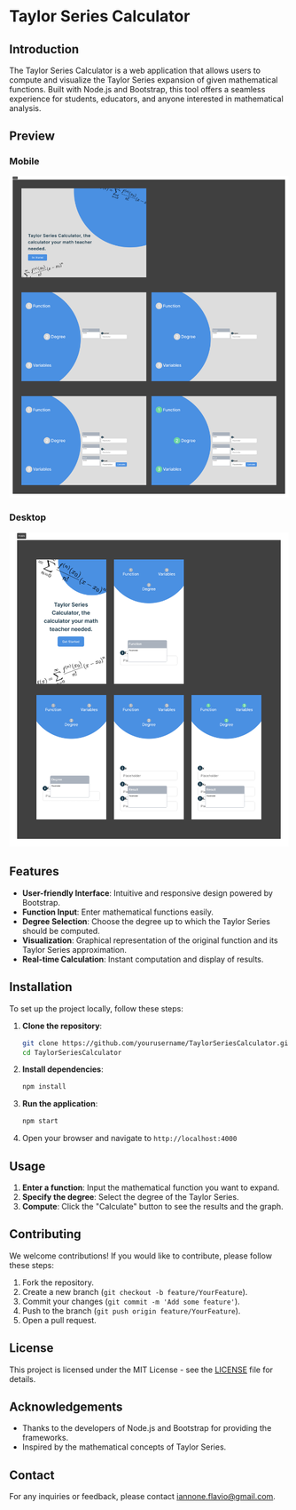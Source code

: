 # Taylor Series Calculator

## Introduction

The Taylor Series Calculator is a web application that allows users to compute and visualize the Taylor Series expansion of given mathematical functions. Built with Node.js and Bootstrap, this tool offers a seamless experience for students, educators, and anyone interested in mathematical analysis.

## Preview

### Mobile

![Mobile](screenshots/Desktop/Desktop.png)

### Desktop

![Desktop](screenshots/Mobile/Mobile.png)

## Features

- **User-friendly Interface**: Intuitive and responsive design powered by Bootstrap.
- **Function Input**: Enter mathematical functions easily.
- **Degree Selection**: Choose the degree up to which the Taylor Series should be computed.
- **Visualization**: Graphical representation of the original function and its Taylor Series approximation.
- **Real-time Calculation**: Instant computation and display of results.

## Installation

To set up the project locally, follow these steps:

1. **Clone the repository**:

   ```sh
   git clone https://github.com/yourusername/TaylorSeriesCalculator.git
   cd TaylorSeriesCalculator
   ```

2. **Install dependencies**:

   ```sh
   npm install
   ```

3. **Run the application**:

   ```sh
   npm start
   ```

4. Open your browser and navigate to `http://localhost:4000`

## Usage

1. **Enter a function**: Input the mathematical function you want to expand.
2. **Specify the degree**: Select the degree of the Taylor Series.
3. **Compute**: Click the "Calculate" button to see the results and the graph.

## Contributing

We welcome contributions! If you would like to contribute, please follow these steps:

1. Fork the repository.
2. Create a new branch (`git checkout -b feature/YourFeature`).
3. Commit your changes (`git commit -m 'Add some feature'`).
4. Push to the branch (`git push origin feature/YourFeature`).
5. Open a pull request.

## License

This project is licensed under the MIT License - see the [LICENSE](LICENSE) file for details.

## Acknowledgements

- Thanks to the developers of Node.js and Bootstrap for providing the frameworks.
- Inspired by the mathematical concepts of Taylor Series.

## Contact

For any inquiries or feedback, please contact iannone.flavio@gmail.com.
